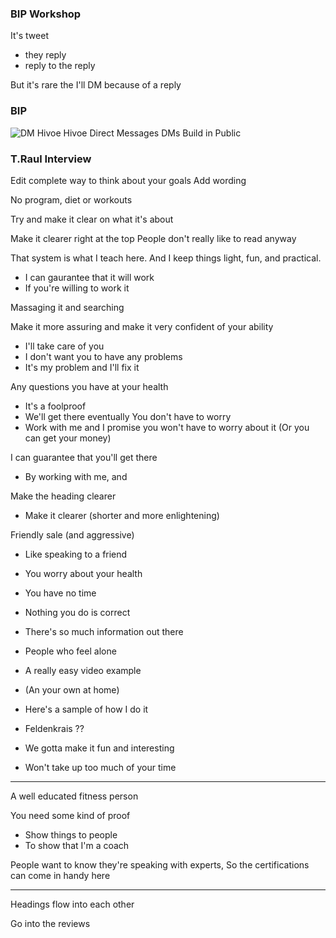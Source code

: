 ### BIP Workshop

It's tweet
- they reply
- reply to the reply

But it's rare the I'll DM because of a reply

### BIP

![DM Hivoe](DM%20Hivoe.png)
Hivoe
Direct Messages
DMs 
Build in Public

### T.Raul Interview

Edit complete way to think about your goals
Add wording

No program, diet or workouts

Try and make it clear on what it's about

Make it clearer right at the top
People don't really like to read anyway

That system is what I teach here. And I keep things light, fun, and practical.
- I can gaurantee that it will work
- If you're willing to work it

Massaging it and searching

Make it more assuring
and make it very confident of your ability
- I'll take care of you
- I don't want you to have any problems
- It's my problem and I'll fix it

Any questions you have at your health
- It's a foolproof
- We'll get there eventually
You don't have to worry
- Work with me and I promise you won't have to worry about it
(Or you can get your money)

I can guarantee that you'll get there
- By working with me, and 

Make the heading clearer
- Make it clearer (shorter and more enlightening)

Friendly sale (and aggressive)
- Like speaking to a friend

- You worry about your health
- You have no time
- Nothing you do is correct
- There's so much information out there

- People who feel alone 

- A really easy video example
- (An your own at home)
- Here's a sample of how I do it
- Feldenkrais ??

- We gotta make it fun and interesting
- Won't take up too much of your time

---

A well educated fitness person

You need some kind of proof
- Show things to people
- To show that I'm a coach

People want to know they're speaking with experts, 
So the certifications can come in handy here

--- 

Headings flow into each other

Go into the reviews

